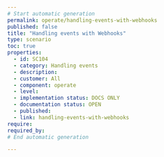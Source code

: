 ```yaml
---
# Start automatic generation
permalink: operate/handling-events-with-webhooks
published: false
title: "Handling events with Webhooks"
type: scenario
toc: true
properties:
  - id: SC104
  - category: Handling events
  - description:
  - customer: All
  - component: operate
  - level:
  - implementation status: DOCS ONLY
  - documentation status: OPEN
  - published:
  - link: handling-events-with-webhooks
require:
required_by:
# End automatic generation

---
```

